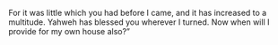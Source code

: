 For it was little which you had before I came, and it has increased to a multitude. Yahweh has blessed you wherever I turned. Now when will I provide for my own house also?”